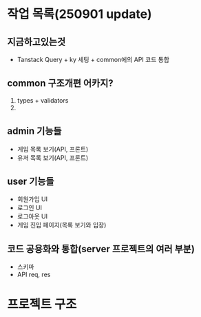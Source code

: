 # 작업 목록(250901 update)

## 지금하고있는것

- Tanstack Query + ky 세팅 + common에의 API 코드 통합

## common 구조개편 어카지?

1. types + validators
2. 

## admin 기능들

- 게임 목록 보기(API, 프론트)
- 유저 목록 보기(API, 프론트)

## user 기능들

- 회원가입 UI
- 로그인 UI
- 로그아웃 UI
- 게임 진입 페이지(목록 보기와 입장)

## 코드 공용화와 통합(server 프로젝트의 여러 부분)

- 스키마
- API req, res

# 프로젝트 구조
